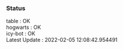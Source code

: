 ### Status


table : OK  
hogwarts : OK  
icy-bot : OK  
Latest Update : 2022-02-05 12:08:42.954491
